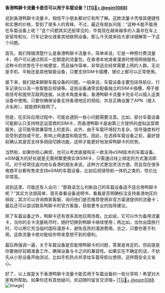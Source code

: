 **香港鸭聊卡流量卡是否可以用于车载设备？[[TG💪+ @esim1088](https://t.me/s/esim1088)]**

说到香港鸭聊卡流量卡，相信不少朋友都对它有所了解。这款流量卡凭借其便捷性和实惠的价格，受到了很多人的青睐。不过，最近有朋友问我：“这种卡能不能用在车载设备上呢？”这个问题其实还挺常见的，毕竟现在越来越多的人喜欢在车上安装导航仪、行车记录仪或者其他联网设备。那么今天就来给大家详细解答一下这个问题。

首先，我们得搞清楚什么是香港鸭聊卡流量卡。简单来说，它是一种预付费流量卡，用户可以通过购买一定额度的流量包，在香港本地或者漫游时使用网络服务。这种卡的优势在于价格便宜，而且操作简单，非常适合经常需要上网的人群。无论是手机、平板还是其他智能设备，只要支持SIM卡插槽，理论上都可以正常使用。

接下来，我们就来聊聊车载设备的问题。一般来说，车载设备主要包括导航仪、行车记录仪以及一些智能后视镜等。这些设备通常会配备独立的SIM卡插槽，用于接收信号和提供互联网连接。从技术角度来看，香港鸭聊卡流量卡完全可以插入这类设备中使用。只要你确保设备支持香港地区的频段，并且正确设置了APN（接入点名称），就能顺利联网了。

但是，在实际应用过程中，可能会遇到一些小问题需要注意。比如，部分车载设备可能默认只支持特定运营商的SIM卡，而香港鸭聊卡是由第三方提供的虚拟运营商服务，这可能导致兼容性上的差异。此外，由于车载环境较为复杂，信号强度有时会受到遮挡或干扰，影响上网速度和稳定性。因此，在选择车载设备之前，最好提前确认其是否支持多频段切换功能，这样才能更好地发挥鸭聊卡的优势。

当然啦，如果你担心麻烦，也可以考虑直接购买一款支持eSIM技术的车载设备。eSIM最大的好处就是无需频繁更换实体SIM卡，只需通过线上绑定的方式激活即可。对于经常往返内地与香港的朋友来说，这种方式更加灵活方便。而且现在很多电商平台都有售卖支持eSIM的车载设备，比如后视镜导航一体机之类的，性价比非常高。

说到这里，可能还有人会问：“那我该怎么判断自己的车载设备适不适合用鸭聊卡呢？”其实方法很简单，首先查看设备说明书，看看是否明确标注支持香港地区的频段；其次可以咨询商家客服，询问他们是否推荐使用非官方渠道提供的流量卡；最后还可以尝试联系鸭聊卡的官方客服，获取更专业的指导建议。

除了车载设备之外，鸭聊卡还有很多其他应用场景。比如说，它可以作为备用流量卡，当你的主卡流量耗尽时，随时切换到鸭聊卡继续使用；再比如，当你出国旅行时，可以用它充当临时国际漫游卡，避免高昂的漫游费用。总之，只要你善于利用，这款流量卡绝对能给你带来意想不到的便利。

最后再强调一遍，关于车载设备是否能用鸭聊卡的问题，答案是肯定的，但前提是你要做好前期准备工作，确保设备与卡之间的兼容性。如果实在不确定的话，不妨先从小型设备开始测试，比如手机热点共享给车载导航仪使用，这样既安全又省心。

好了，以上就是关于香港鸭聊卡流量卡能否用于车载设备的一些分享啦！希望对大家有所帮助。如果你还有其他疑问，欢迎随时留言交流哦~ [[TG💪+ @esim1088](https://t.me/s/esim1088) ![Image](https://i.postimg.cc/4NQfJmqS/Snipaste-2025-05-13-00-14-12.png)]